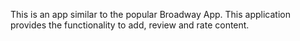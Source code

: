 This is an app similar to the popular Broadway App.
This application provides the functionality to add, review and rate content.